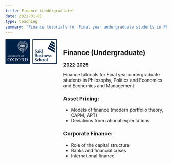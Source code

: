 ```yaml
---
title: Finance (Undergraduate)
date: 2022-01-01
type: teaching
summary: "Finance tutorials for Final year undergraduate students in Philosophy, Politics and Economics and Economics and Management."
---
```


<div style="display: flex; align-items: flex-start; margin-bottom: 20px;">
  <div style="flex: 1; max-width: 300px; margin-right: 20px;">
    <img src="featured.jpg" alt="Finance" style="width: 100%; height: auto;">
  </div>
  <div style="flex: 2;">
    <h2>Finance (Undergraduate)</h2>
    <p><strong>2022-2025</strong></p>
    <p>Finance tutorials for Final year undergraduate students in Philosophy, Politics and Economics and Economics and Management.</p>
    <h3>Asset Pricing:</h3>
    <ul>
      <li>Models of finance (modern portfolio theory, CAPM, APT)</li>
      <li>Deviations from rational expectations</li>
    </ul>
    <h3>Corporate Finance:</h3>
    <ul>
      <li>Role of the capital structure</li>
      <li>Banks and financial crises</li>
      <li>International finance</li>
    </ul>
  </div>
</div>
